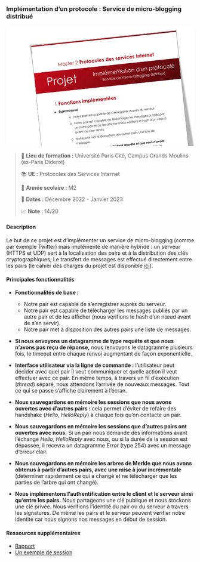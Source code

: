 ### Implémentation d’un protocole : Service de micro-blogging distribué
![distributed-microblogging-img.png](distributed-microblogging-img.png)
> :school: **Lieu de formation :** Université Paris Cité, Campus Grands Moulins (ex-Paris Diderot)
> 
> :books: **UE :** Protocoles des Services Internet
> 
> :pushpin: **Année scolaire :** M2
> 
> :calendar: **Dates :** Décembre 2022 - Janvier 2023
> 
> :chart_with_upwards_trend: **Note :** 14/20

#### Description
Le but de ce projet est d’implémenter un service de micro-blogging (comme par exemple Twitter) mais implémenté de manière hybride : un serveur (HTTPS et UDP) sert à la localisation des pairs et à la distribution des clés cryptographiques; Le transfert de messages est effectué directement entre les pairs (le cahier des charges du projet est disponible [ici](https://www.irif.fr/~jch/enseignement/2022/internet/projet.pdf)). 

#### Principales fonctionnalités
- **Fonctionnalités de base :**
  - Notre pair est capable de s’enregistrer auprès du serveur.
  - Notre pair est capable de télécharger les messages publiés par un autre pair et de les afficher (nous vérifions le hash d’un nœud avant de s’en servir).
  - Notre pair met à disposition des autres pairs une liste de messages.
 
- **Si nous envoyons un datagramme de type requête et que nous n’avons pas reçu de réponse,** nous renvoyons le datagramme plusieurs fois, le timeout entre chaque renvoi augmentant de façon exponentielle.

- **Interface utilisateur via la ligne de commande :** l’utilisateur peut décider avec quel pair il veut communiquer et quelle action il veut effectuer avec ce pair. En même temps, à travers un fil d’exécution (_thread_) séparé, nous attendons l’arrivée de nouveaux messages. Tout ce qui se passe s’affiche clairement à l’écran.

- **Nous sauvegardons en mémoire les sessions que nous avons ouvertes avec d’autres pairs :** cela permet d’éviter de refaire des handshake (_Hello, HelloReply_) à chaque fois qu’on contacte un pair.

- **Nous sauvegardons en mémoire les sessions que d’autres pairs ont ouvertes avec nous.** Si un pair nous demande des informations avant l’échange _Hello, HelloReply_ avec nous, ou si la durée de la session est dépassée, il recevra un datagramme _Error_ (type 254) avec un message d’erreur clair.

- **Nous sauvegardons en mémoire les arbres de Merkle que nous avons obtenus à partir d’autres pairs, avec une mise à jour incrémentale** (déterminer rapidement ce qui a changé et ne télécharger que les parties de l’arbre qui ont changé).
  
- **Nous implémentons l’authentification entre le client et le serveur ainsi qu’entre les pairs.** Nous partageons une clé publique et nous stockons une clé privée. Nous vérifions l’identité du pair ou du serveur à travers les signatures. De même les pairs et le serveur peuvent vérifier notre identité car nous signons nos messages en début de session.

#### Ressources supplémentaires
- [Rapport](Rapport_FR.pdf)
- [Un exemple de session](Session_example.txt)

